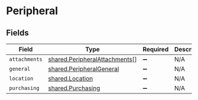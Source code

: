 # Peripheral


## Fields

| Field                                                                          | Type                                                                           | Required                                                                       | Description                                                                    |
| ------------------------------------------------------------------------------ | ------------------------------------------------------------------------------ | ------------------------------------------------------------------------------ | ------------------------------------------------------------------------------ |
| `attachments`                                                                  | [shared.PeripheralAttachments](../../models/shared/peripheralattachments.md)[] | :heavy_minus_sign:                                                             | N/A                                                                            |
| `general`                                                                      | [shared.PeripheralGeneral](../../models/shared/peripheralgeneral.md)           | :heavy_minus_sign:                                                             | N/A                                                                            |
| `location`                                                                     | [shared.Location](../../models/shared/location.md)                             | :heavy_minus_sign:                                                             | N/A                                                                            |
| `purchasing`                                                                   | [shared.Purchasing](../../models/shared/purchasing.md)                         | :heavy_minus_sign:                                                             | N/A                                                                            |